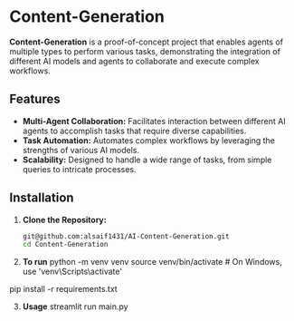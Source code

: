 # Content-Generation 

**Content-Generation** is a proof-of-concept project that enables agents of multiple types to perform various tasks, demonstrating the integration of different AI models and agents to collaborate and execute complex workflows. 

## Features

- **Multi-Agent Collaboration:** Facilitates interaction between different AI agents to accomplish tasks that require diverse capabilities.
- **Task Automation:** Automates complex workflows by leveraging the strengths of various AI models.
- **Scalability:** Designed to handle a wide range of tasks, from simple queries to intricate processes. 

## Installation 

1. **Clone the Repository:** 

   ```bash
   git@github.com:alsaif1431/AI-Content-Generation.git
   cd Content-Generation
   ```
2. **To run**
   python -m venv venv
   source venv/bin/activate  # On Windows, use 'venv\Scripts\activate'

pip install -r requirements.txt

3. **Usage**
   streamlit run main.py
